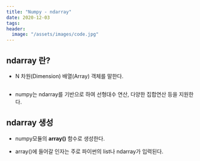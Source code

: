```yaml
---
title: "Numpy - ndarray"
date: 2020-12-03
tags:
header:
  image: "/assets/images/code.jpg"
---
```


## ndarray 란?

* N 차원(Dimension) 배열(Array) 객체를 말한다.

<img src="{{ site.url }}{{ site.baseurl }}/assets/images/numpy_ndarray1.png" alt="">

* numpy는 ndarray를 기반으로 하여 선형대수 연산, 다양한 집합연산 등을 지원한다.



## ndarray 생성

* numpy모듈의 **array()** 함수로 생성한다.

* array()에 들어갈 인자는 주로 파이썬의 list나 ndarray가 입력된다.

<img src="{{ site.url }}{{ site.baseurl }}/assets/images/numpy_ndarray2.png" alt="">